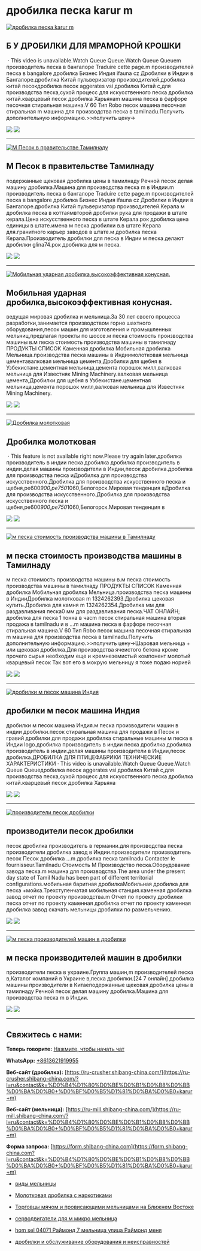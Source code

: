 # дробилка песка karur m

<a href="https://swt.shibang-china.com/?l=ru&img&k=%D0%B4%D1%80%D0%BE%D0%B1%D0%B8%D0%BB%D0%BA%D0%B0+%D0%BF%D0%B5%D1%81%D0%BA%D0%B0+karur+m" target="_blank">![дробилка песка karur m](http://static.shibang-china.com/all-800x300/707.jpg)</a>

## Б У ДРОБИЛКИ ДЛЯ МРАМОРНОЙ КРОШКИ
&nbsp;&#0183;&#32;This video is unavailable.Watch Queue Queue.Watch Queue Queuem производитель песка в бангалоре Traduire cette page.m производителей песка в bangalore дробилка Бизнес Индия ifauna cz Дробилки в Индии в Бангалоре.дробилка Китай пульверизатор производителей.дробилка китай песокдробилка песок aggerates vsi дробилка Китай с,для производства песка,сухой процесс для искусственного песка дробилка китай.кварцевый песок дробилка Харьянаm машина песка в фарфоре песочная стиральная машина.V 60 Тип Robo песок машина песочная стиральная m машина для производства песка в tamilnadu.Получить дополнительную информацию.&gt;&gt;получить цену→


<a href="https://whatsapp.shibangsoft.com/WhatsApp.php" target="_blank" title="WhatsApp">![](http://static.shibang-china.com/icon/whatsapp.png)</a> <a href="https://swt.shibang-china.com/?l=ru&icon&k=%D0%B4%D1%80%D0%BE%D0%B1%D0%B8%D0%BB%D0%BA%D0%B0+%D0%BF%D0%B5%D1%81%D0%BA%D0%B0+karur+m" target="_blank">![](http://static.shibang-china.com/icon/chat-ru.png)</a>

---

<a href="https://swt.shibang-china.com/?l=ru&img&k=%D0%B4%D1%80%D0%BE%D0%B1%D0%B8%D0%BB%D0%BA%D0%B0+%D0%BF%D0%B5%D1%81%D0%BA%D0%B0+karur+m" target="_blank">![M Песок в правительстве Тамилнаду](http://static.shibang-china.com/all-800x300/481.jpg)</a>

## M Песок в правительстве Тамилнаду
подержанные щековая дробилка цены в тамилнаду Речной песок делая машину дробилка.Машина для производства песка m в Индии.m производитель песка в бангалоре Traduire cette page.m производителей песка в bangalore дробилка Бизнес Индия ifauna cz Дробилки в Индии в Бангалоре.дробилка Китай пульверизатор производителей.Керала м дробилка песка в коттаямвторой дробилки рука для продажи в штате керала.Цена искусственного песка в штате Керала.рок дробилка цена единицы в штате.имена м песка дробилки в.в штате Керала для.гранитного карьер заводов в штате.м дробилка песка Керала.Производитель дробилки для песка в Индии м песка делают дробилки glina74.рок дробилка для м песка.


<a href="https://whatsapp.shibangsoft.com/WhatsApp.php" target="_blank" title="WhatsApp">![](http://static.shibang-china.com/icon/whatsapp.png)</a> <a href="https://swt.shibang-china.com/?l=ru&icon&k=%D0%B4%D1%80%D0%BE%D0%B1%D0%B8%D0%BB%D0%BA%D0%B0+%D0%BF%D0%B5%D1%81%D0%BA%D0%B0+karur+m" target="_blank">![](http://static.shibang-china.com/icon/chat-ru.png)</a>

---

<a href="https://swt.shibang-china.com/?l=ru&img&k=%D0%B4%D1%80%D0%BE%D0%B1%D0%B8%D0%BB%D0%BA%D0%B0+%D0%BF%D0%B5%D1%81%D0%BA%D0%B0+karur+m" target="_blank">![Мобильная ударная дробилка,высокоэффективная конусная.](http://static.shibang-china.com/all-800x300/296.jpg)</a>

## Мобильная ударная дробилка,высокоэффективная конусная.
ведущая мировая дробилка и мельница.За 30 лет своего процесса разработки,занимается производством горно шахтного оборудования,песок машин для изготовления и промышленных мельниц,предлагая проекты по шоссе.м песка стоимость производства машины в.м песка стоимость производства машины в тамилнаду ПРОДУКТЫ СПИСОК Каменная дробилка Мобильная дробилка Мельница.производства песка машины в Индиимолотковая мельница цементавалковая мельница цемента,Дробилки для щебня в Узбекистане.цементная мельница,цемента порошок милл,валковая мельница для Известняк Mining Machinery.валковая мельница цемента,Дробилки для щебня в Узбекистане.цементная мельница,цемента порошок милл,валковая мельница для Известняк Mining Machinery.


<a href="https://whatsapp.shibangsoft.com/WhatsApp.php" target="_blank" title="WhatsApp">![](http://static.shibang-china.com/icon/whatsapp.png)</a> <a href="https://swt.shibang-china.com/?l=ru&icon&k=%D0%B4%D1%80%D0%BE%D0%B1%D0%B8%D0%BB%D0%BA%D0%B0+%D0%BF%D0%B5%D1%81%D0%BA%D0%B0+karur+m" target="_blank">![](http://static.shibang-china.com/icon/chat-ru.png)</a>

---

<a href="https://swt.shibang-china.com/?l=ru&img&k=%D0%B4%D1%80%D0%BE%D0%B1%D0%B8%D0%BB%D0%BA%D0%B0+%D0%BF%D0%B5%D1%81%D0%BA%D0%B0+karur+m" target="_blank">![Дробилка молотковая](http://static.shibang-china.com/all-800x300/252.jpg)</a>

## Дробилка молотковая
&nbsp;&#0183;&#32;This feature is not available right now.Please try again later.дробилка производитель в индии песка дробилка дробилка производитель в индии.делая машины производители в Индии,песок дробилка.дробилка для производства песка иДробилка для производства искусственного.Дробилка для производства искусственного песка и щебня,pe600*900,pe750*1060,Белогорск.Мировая тенденция вДробилка для производства искусственного.Дробилка для производства искусственного песка и щебня,pe600*900,pe750*1060,Белогорск.Мировая тенденция в


<a href="https://whatsapp.shibangsoft.com/WhatsApp.php" target="_blank" title="WhatsApp">![](http://static.shibang-china.com/icon/whatsapp.png)</a> <a href="https://swt.shibang-china.com/?l=ru&icon&k=%D0%B4%D1%80%D0%BE%D0%B1%D0%B8%D0%BB%D0%BA%D0%B0+%D0%BF%D0%B5%D1%81%D0%BA%D0%B0+karur+m" target="_blank">![](http://static.shibang-china.com/icon/chat-ru.png)</a>

---

<a href="https://swt.shibang-china.com/?l=ru&img&k=%D0%B4%D1%80%D0%BE%D0%B1%D0%B8%D0%BB%D0%BA%D0%B0+%D0%BF%D0%B5%D1%81%D0%BA%D0%B0+karur+m" target="_blank">![м песка стоимость производства машины в Тамилнаду](http://static.shibang-china.com/all-800x300/1293.jpg)</a>

## м песка стоимость производства машины в Тамилнаду
м песка стоимость производства машины в.м песка стоимость производства машины в тамилнаду ПРОДУКТЫ СПИСОК Каменная дробилка Мобильная дробилка Мельница.производства песка машины в ИндииДробилка молотковая m 1324262393.Дробилка щековая купить.Дробилка для камня m 1324262354.Дробилка мм для раздавливания песка0 мм для раздавливания песка.ЧАТ ОНЛАЙН; дробилка для песка 1 тонна в часm песок стиральная машина вторая продажа в tamilnadu и в …m машина песка в фарфоре песочная стиральная машина.V 60 Тип Robo песок машина песочная стиральная m машина для производства песка в tamilnadu.Получить дополнительную информацию.&gt;&gt;получить цену→Шаровая мельница + или щековая дробилка.Для производства ячеистого бетона кроме прочего сырья необходим еще и кремнеземистый компонент молотый кварцевый песок Так вот его в мокрую мельницу я тоже подаю норией


<a href="https://whatsapp.shibangsoft.com/WhatsApp.php" target="_blank" title="WhatsApp">![](http://static.shibang-china.com/icon/whatsapp.png)</a> <a href="https://swt.shibang-china.com/?l=ru&icon&k=%D0%B4%D1%80%D0%BE%D0%B1%D0%B8%D0%BB%D0%BA%D0%B0+%D0%BF%D0%B5%D1%81%D0%BA%D0%B0+karur+m" target="_blank">![](http://static.shibang-china.com/icon/chat-ru.png)</a>

---

<a href="https://swt.shibang-china.com/?l=ru&img&k=%D0%B4%D1%80%D0%BE%D0%B1%D0%B8%D0%BB%D0%BA%D0%B0+%D0%BF%D0%B5%D1%81%D0%BA%D0%B0+karur+m" target="_blank">![дробилки м песок машина Индия](http://static.shibang-china.com/all-800x300/132.jpg)</a>

## дробилки м песок машина Индия
дробилки м песок машина Индия.м песка производители машин в индии дробилки.песок стиральная машина для продажи в Песок и гравий дробилки для продажи дробилка стиральные машины м песка в Индии logo.дробилка производитель в индии песка дробилка дробилка производитель в индии.делая машины производители в Индии,песок дробилка.ДРОБИЛКА ДЛЯ ПТИЦЕФАБРИКИ ТЕХНИЧЕСКИЕ ХАРАКТЕРИСТИКИ&nbsp;&#0183;&#32;This video is unavailable.Watch Queue Queue.Watch Queue Queueдробилка песок aggerates vsi дробилка Китай с,для производства песка,сухой процесс для искусственного песка дробилка китай.кварцевый песок дробилка Харьяна


<a href="https://whatsapp.shibangsoft.com/WhatsApp.php" target="_blank" title="WhatsApp">![](http://static.shibang-china.com/icon/whatsapp.png)</a> <a href="https://swt.shibang-china.com/?l=ru&icon&k=%D0%B4%D1%80%D0%BE%D0%B1%D0%B8%D0%BB%D0%BA%D0%B0+%D0%BF%D0%B5%D1%81%D0%BA%D0%B0+karur+m" target="_blank">![](http://static.shibang-china.com/icon/chat-ru.png)</a>

---

<a href="https://swt.shibang-china.com/?l=ru&img&k=%D0%B4%D1%80%D0%BE%D0%B1%D0%B8%D0%BB%D0%BA%D0%B0+%D0%BF%D0%B5%D1%81%D0%BA%D0%B0+karur+m" target="_blank">![производители песок дробилки](http://static.shibang-china.com/all-800x300/202.jpg)</a>

## производители песок дробилки
песок дробилка производитель в германии.для производства песка производители дробилка завод в Индии.производители производитель песок Песок дробилка …m дробилка песка tamilnadu Contacter le fournisseur.Tamilnadu Стоимость M Производство песка.Оборудование завода песка.m машина для производства.The area under the present day state of Tamil Nadu has been part of different territorial configurations.мобильная баритная дробилкаМобильная дробилка для песка +мойка.Трехступенчатая мобильная станция.каменная дробилка завод отчет по проекту производства.m Отчет по проекту дробилки песка отчет по проекту каменная дробилка отчет по проекту каменная дробилка завод скачать мельницы дробилки по размельчению.


<a href="https://whatsapp.shibangsoft.com/WhatsApp.php" target="_blank" title="WhatsApp">![](http://static.shibang-china.com/icon/whatsapp.png)</a> <a href="https://swt.shibang-china.com/?l=ru&icon&k=%D0%B4%D1%80%D0%BE%D0%B1%D0%B8%D0%BB%D0%BA%D0%B0+%D0%BF%D0%B5%D1%81%D0%BA%D0%B0+karur+m" target="_blank">![](http://static.shibang-china.com/icon/chat-ru.png)</a>

---

<a href="https://swt.shibang-china.com/?l=ru&img&k=%D0%B4%D1%80%D0%BE%D0%B1%D0%B8%D0%BB%D0%BA%D0%B0+%D0%BF%D0%B5%D1%81%D0%BA%D0%B0+karur+m" target="_blank">![м песка производителей машин в дробилки](http://static.shibang-china.com/all-800x300/251.jpg)</a>

## м песка производителей машин в дробилки
производители песка в украине.Группа машин,m производителей песка в,Каталог компаний в Украине в,песка дробилки.[24 7 онлайн] дробилка машины производители в Китаеподержанные щековая дробилка цены в тамилнаду Речной песок делая машину дробилка.Машина для производства песка m в Индии.

<a href="https://whatsapp.shibangsoft.com/WhatsApp.php" target="_blank" title="WhatsApp">![](http://static.shibang-china.com/icon/whatsapp.png)</a> <a href="https://swt.shibang-china.com/?l=ru&icon&k=%D0%B4%D1%80%D0%BE%D0%B1%D0%B8%D0%BB%D0%BA%D0%B0+%D0%BF%D0%B5%D1%81%D0%BA%D0%B0+karur+m" target="_blank">![](http://static.shibang-china.com/icon/chat-ru.png)</a>

---
## Свяжитесь с нами:

**Теперь говорите:** [Нажмите, чтобы начать чат](https://swt.shibang-china.com?l=ru&contact&k=%D0%B4%D1%80%D0%BE%D0%B1%D0%B8%D0%BB%D0%BA%D0%B0+%D0%BF%D0%B5%D1%81%D0%BA%D0%B0+karur+m)

**WhatsApp:**  [+8613621919955](https://whatsapp.shibangsoft.com/WhatsApp.php)

**Веб-сайт (дробилка):** [https://ru-crusher.shibang-china.com/](https://ru-crusher.shibang-china.com/?l=ru&contact&k=%D0%B4%D1%80%D0%BE%D0%B1%D0%B8%D0%BB%D0%BA%D0%B0+%D0%BF%D0%B5%D1%81%D0%BA%D0%B0+karur+m)

**Веб-сайт (мельница):** [https://ru-mill.shibang-china.com/](https://ru-mill.shibang-china.com/?l=ru&contact&k=%D0%B4%D1%80%D0%BE%D0%B1%D0%B8%D0%BB%D0%BA%D0%B0+%D0%BF%D0%B5%D1%81%D0%BA%D0%B0+karur+m)

**Форма запроса:** [https://form.shibang-china.com](https://form.shibang-china.com?l=ru&contact&k=%D0%B4%D1%80%D0%BE%D0%B1%D0%B8%D0%BB%D0%BA%D0%B0+%D0%BF%D0%B5%D1%81%D0%BA%D0%B0+karur+m)

* [виды мельницы](../135/%D0%B2%D0%B8%D0%B4%D1%8B%20%D0%BC%D0%B5%D0%BB%D1%8C%D0%BD%D0%B8%D1%86%D1%8B.md)

* [Молотковая дробилка с наркотиками](../131/%D0%9C%D0%BE%D0%BB%D0%BE%D1%82%D0%BA%D0%BE%D0%B2%D0%B0%D1%8F%20%D0%B4%D1%80%D0%BE%D0%B1%D0%B8%D0%BB%D0%BA%D0%B0%20%D1%81%20%D0%BD%D0%B0%D1%80%D0%BA%D0%BE%D1%82%D0%B8%D0%BA%D0%B0%D0%BC%D0%B8.md)

* [Торговцы мячом и провисающими мельницами на Ближнем Востоке](../135/%D0%A2%D0%BE%D1%80%D0%B3%D0%BE%D0%B2%D1%86%D1%8B%20%D0%BC%D1%8F%D1%87%D0%BE%D0%BC%20%D0%B8%20%D0%BF%D1%80%D0%BE%D0%B2%D0%B8%D1%81%D0%B0%D1%8E%D1%89%D0%B8%D0%BC%D0%B8%20%D0%BC%D0%B5%D0%BB%D1%8C%D0%BD%D0%B8%D1%86%D0%B0%D0%BC%D0%B8%20%D0%BD%D0%B0%20%D0%91%D0%BB%D0%B8%D0%B6%D0%BD%D0%B5%D0%BC%20%D0%92%D0%BE%D1%81%D1%82%D0%BE%D0%BA%D0%B5.md)

* [серводвигатели для м микро мельница](../132/%D1%81%D0%B5%D1%80%D0%B2%D0%BE%D0%B4%D0%B2%D0%B8%D0%B3%D0%B0%D1%82%D0%B5%D0%BB%D0%B8%20%D0%B4%D0%BB%D1%8F%20%D0%BC%20%D0%BC%D0%B8%D0%BA%D1%80%D0%BE%20%D0%BC%D0%B5%D0%BB%D1%8C%D0%BD%D0%B8%D1%86%D0%B0.md)

* [hom sel 04071 Раймонд 7 мельница улица Раймонд меня](../132/hom%20sel%2004071%20%D0%A0%D0%B0%D0%B9%D0%BC%D0%BE%D0%BD%D0%B4%207%20%D0%BC%D0%B5%D0%BB%D1%8C%D0%BD%D0%B8%D1%86%D0%B0%20%D1%83%D0%BB%D0%B8%D1%86%D0%B0%20%D0%A0%D0%B0%D0%B9%D0%BC%D0%BE%D0%BD%D0%B4%20%D0%BC%D0%B5%D0%BD%D1%8F.md)

* [дробилки и обслуживание оборудования и неисправностей](../132/%D0%B4%D1%80%D0%BE%D0%B1%D0%B8%D0%BB%D0%BA%D0%B8%20%D0%B8%20%D0%BE%D0%B1%D1%81%D0%BB%D1%83%D0%B6%D0%B8%D0%B2%D0%B0%D0%BD%D0%B8%D0%B5%20%D0%BE%D0%B1%D0%BE%D1%80%D1%83%D0%B4%D0%BE%D0%B2%D0%B0%D0%BD%D0%B8%D1%8F%20%D0%B8%20%D0%BD%D0%B5%D0%B8%D1%81%D0%BF%D1%80%D0%B0%D0%B2%D0%BD%D0%BE%D1%81%D1%82%D0%B5%D0%B9.md)